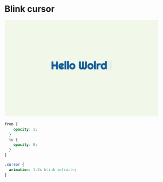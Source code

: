 # Blink cursor
![Blink cursor](./blink.gif)


````css
from {
    opacity: 1;
  }
  to {
    opacity: 0;
  }
}
````

````css
.cursor {
  animation: 1.2s blink infinite;
}
````

